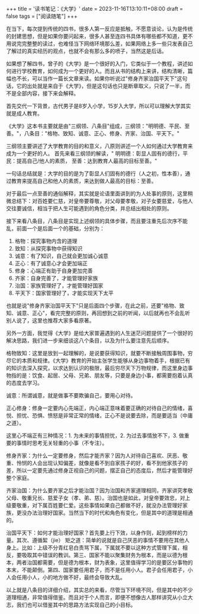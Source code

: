 +++
title = '读书笔记：《大学》'
date = 2023-11-16T13:10:11+08:00
draft = false
tags = ["阅读随笔"]
+++

在当下，每次提到传统的四书，很多人第一反应是抵触，不愿意谈论，认为是传统的封建思想，但是如果你要问起来，很多人甚至连四书具体有哪些都不知道，更不用说完完整整的读过，也难怪当下网络环境那么差，如果网络上多一些只发表自己了解过的真实经历的观点，也就不会有那么多的喷子，当然这是后话。

如果想了解四书，曾子的《大学》是一个很好的入门，它类似于一个教程，讲述如何进行学校教育，如何成为一个更好的人。而且从书的结构上来讲，结构清晰，篇幅也不长，可以当作一篇长文章来读。如果你听说过"修身齐家治国平天下"这句话，它的出处就是来自于《大学》，但是这句话也只是断章取义，只说了一半，而不是全部内容，接下来会解释。

首先交代一下背景，古代男子是8岁入小学，15岁入大学，所以可以理解大学其实就是成人教育。

《大学》这本书主要就是由"三纲领、八条目"组成，三纲领："明明德、平民、至善。"，八条目："格物、致知、诚意、正心、修身、齐家、治国、平天下。"

三纲领主要讲述了大学教育的目的和意义，八原则讲述一个人如何通过大学教育来成为一个更好的人。
首先来看三纲领的解读，" 明明德：彰显人固有的德行，平民：提高自己/他人的素质， 至善：达到教育人最高的目标至善。"

一句话总结就是：大学的目的是为了彰显人们固有的德行（人之初，性本善），通过教育来提高自己和他人的素质，来达到做人最高的目标：至善。

对于最后一点至善的通俗解释，其实就是论语里面讲到的为人处事的原则，这里稍微总结下：对百姓要仁慈，对皇帝要尊敬，对父母要孝敬，对子女要慈爱，与他人交往要诚信，相当于把人生可能遇到的角色分类，并总结出相处的原则。

接下来看八条目，八条目是实现上述纲领的具体步骤，而且要注重先后次序不能乱，前面一个是后面一个的基础，分别为：
1. 格物：探究事物内含的道理
2. 致知：从探究事物中获得知识
3. 诚意：有了知识，自己就会更加诚心诚意
4. 正心：有了诚意心才会更加端正
5. 修身：心端正有助于自身更加完善
6. 齐家：自身完善了，才能管理好家族
7. 治国：家族管理好了，才能管理好国家
8. 平天下：国家管理好了，才能实现天下太平

也就是说"修身齐家治国平天下"只是后面四个步骤，在此之前，还要"格物、致知、诚意、正心"，看完完整的原则，再回想到之前的听闻，以后就再也不会乱听别人说了，这里也推荐大家多看原著。

另外一方面，我觉得《大学》是给大家普遍遇到的人生迷茫问题提供了一个很好的解决思路，我们进一步来细谈这八个条目，以及为什么要注意先后顺序。

格物致知：这里是放到一起理解的，是说要获得知识，就要不断接触周围事物，穷尽它的本质和规律。《大学》教育的开始主张学生能够从身边事物着手，根据已有的知识去深入探究，以求达到认识的极限，最后穷尽天下万物规律，而这里身边事物指的是：饮食、起居、父母、兄弟、朋友等，只要是身边小事，都需要抱着认真的态度去学习。

诚意：所谓诚意，就是做事不要欺骗自己，要用心对待。

正心修身：修身一定要内心先端正，内心端正意味着要正确的对待自己的情绪，喜悦、担忧、恐惧、愤怒是非常正常的情绪，正心不是说要去除，而是要适当（中庸之道）。

这里心不端正有三种情况：1. 为未来的事情担忧，2. 为过去事情放不下，3. 做重要的事情时思考无关轻重的小事（不专注）。

修身齐家：为什么一定要修身，然后才能齐家？因为人对待自己喜欢、厌恶、敬重、怜悯的人会出现认知偏差，就像是看不到自家孩子的好，看不到他家孩子的差，所以一定要先通过修身正视自己的问题，摆正自己的态度后，然后才能管理好整个家庭。

齐家治国：为什么要齐家之后才能治国？因为治国和齐家道理相同，齐家讲究孝敬父母、敬重兄长、慈爱子女（孝、弟、慈）。治国也是如此，对皇帝要效忠，对上级要敬重，对下属百姓要仁爱。这些事情如果自己都做不好，就没办法管理好家族，更没办法治理好国家。当然当下的时代和角色有变化，但是其中的道理是相通的。

治国平天下：如何才能治理好国家？首先要上行下效，以身作则，起到榜样的力量。其次、遵循絜（jie） 矩之道：简单的说就是自己厌恶的事情不要用在其他人身上。比如：上级不分青红皂白责骂下属，下属就不要以这种方式管理下属，相反，要吸取其中错误的教训。第三、国家不能以聚集财务为根本，而是以德为根本，两者治国都需要，但是德为根本，财为表象，这里值得学习的是要区分事物的本末，不能颠倒。第四、国家要任用君子，而不是任用小人。君子会任用君子，小人会任用小人，小的地方做不好，最终会导致大乱。

以上就是八条目的详细介绍，其实总的来看，尽管当下环境不同，但是其中的不少道理相通，非常值得借鉴。而且对于个人而言，即便不想像古人那样讲究从小立大志，我们也可以借鉴其中的思路方法实现自己的小目标。